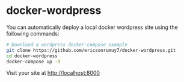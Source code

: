 # docker-wordpress
You can automatically deploy a local docker wordpress site
using the following commands:

``` bash
# Download a wordpress docker-compose example
git clone https://github.com/ericsonrumuy7/docker-wordpress.git
cd docker-wordpress
docker-compose up -d
```

Visit your site at <http://localhost:8000>